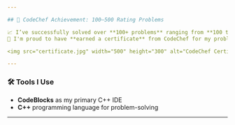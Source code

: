 ```yaml
---

## 🏅 CodeChef Achievement: 100–500 Rating Problems

📈 I’ve successfully solved over **100+ problems** ranging from **100 to 500 difficulty level** on [CodeChef](https://www.codechef.com/users/fariajanie).  
📜 I'm proud to have **earned a certificate** from CodeChef for my problem-solving consistency and dedication!

<img src="certificate.jpg" width="500" height="300" alt="CodeChef Certificate"/>

---
```


### 🛠️ Tools I Use  
- **CodeBlocks** as my primary C++ IDE  
- **C++** programming language for problem-solving  

---
